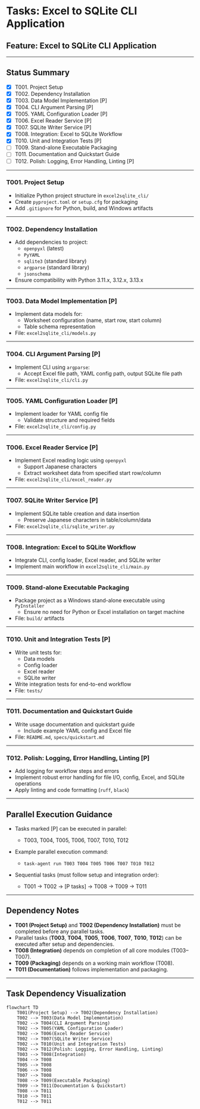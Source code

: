# Tasks: Excel to SQLite CLI Application

## Feature: Excel to SQLite CLI Application

---

## Status Summary

- [x] T001. Project Setup
- [x] T002. Dependency Installation
- [x] T003. Data Model Implementation [P]
- [x] T004. CLI Argument Parsing [P]
- [x] T005. YAML Configuration Loader [P]
- [x] T006. Excel Reader Service [P]
- [x] T007. SQLite Writer Service [P]
- [x] T008. Integration: Excel to SQLite Workflow
- [x] T010. Unit and Integration Tests [P]
- [ ] T009. Stand-alone Executable Packaging
- [ ] T011. Documentation and Quickstart Guide
- [ ] T012. Polish: Logging, Error Handling, Linting [P]

---

### T001. Project Setup

- Initialize Python project structure in `excel2sqlite_cli/`
- Create `pyproject.toml` or `setup.cfg` for packaging
- Add `.gitignore` for Python, build, and Windows artifacts

---

### T002. Dependency Installation

- Add dependencies to project:
  - `openpyxl` (latest)
  - `PyYAML`
  - `sqlite3` (standard library)
  - `argparse` (standard library)
  - `jsonschema`
- Ensure compatibility with Python 3.11.x, 3.12.x, 3.13.x

---

### T003. Data Model Implementation [P]

- Implement data models for:
  - Worksheet configuration (name, start row, start column)
  - Table schema representation
- File: `excel2sqlite_cli/models.py`

---

### T004. CLI Argument Parsing [P]

- Implement CLI using `argparse`:
  - Accept Excel file path, YAML config path, output SQLite file path
- File: `excel2sqlite_cli/cli.py`

---

### T005. YAML Configuration Loader [P]

- Implement loader for YAML config file
  - Validate structure and required fields
- File: `excel2sqlite_cli/config.py`

---

### T006. Excel Reader Service [P]

- Implement Excel reading logic using `openpyxl`
  - Support Japanese characters
  - Extract worksheet data from specified start row/column
- File: `excel2sqlite_cli/excel_reader.py`

---

### T007. SQLite Writer Service [P]

- Implement SQLite table creation and data insertion
  - Preserve Japanese characters in table/column/data
- File: `excel2sqlite_cli/sqlite_writer.py`

---

### T008. Integration: Excel to SQLite Workflow

- Integrate CLI, config loader, Excel reader, and SQLite writer
- Implement main workflow in `excel2sqlite_cli/main.py`

---

### T009. Stand-alone Executable Packaging

- Package project as a Windows stand-alone executable using `PyInstaller`
  - Ensure no need for Python or Excel installation on target machine
- File: `build/` artifacts

---

### T010. Unit and Integration Tests [P]

- Write unit tests for:
  - Data models
  - Config loader
  - Excel reader
  - SQLite writer
- Write integration tests for end-to-end workflow
- File: `tests/`

---

### T011. Documentation and Quickstart Guide

- Write usage documentation and quickstart guide
  - Include example YAML config and Excel file
- File: `README.md`, `specs/quickstart.md`

---

### T012. Polish: Logging, Error Handling, Linting [P]

- Add logging for workflow steps and errors
- Implement robust error handling for file I/O, config, Excel, and SQLite operations
- Apply linting and code formatting (`ruff`, `black`)

---

## Parallel Execution Guidance

- Tasks marked [P] can be executed in parallel:
  - T003, T004, T005, T006, T007, T010, T012
- Example parallel execution command:
  - `task-agent run T003 T004 T005 T006 T007 T010 T012`

- Sequential tasks (must follow setup and integration order):
  - T001 → T002 → [P tasks] → T008 → T009 → T011

---

## Dependency Notes

- **T001 (Project Setup)** and **T002 (Dependency Installation)** must be completed before any parallel tasks.
- Parallel tasks (**T003**, **T004**, **T005**, **T006**, **T007**, **T010**, **T012**) can be executed after setup and dependencies.
- **T008 (Integration)** depends on completion of all core modules (T003–T007).
- **T009 (Packaging)** depends on a working main workflow (T008).
- **T011 (Documentation)** follows implementation and packaging.

---

## Task Dependency Visualization

```mermaid
flowchart TD
    T001(Project Setup) --> T002(Dependency Installation)
    T002 --> T003(Data Model Implementation)
    T002 --> T004(CLI Argument Parsing)
    T002 --> T005(YAML Configuration Loader)
    T002 --> T006(Excel Reader Service)
    T002 --> T007(SQLite Writer Service)
    T002 --> T010(Unit and Integration Tests)
    T002 --> T012(Polish: Logging, Error Handling, Linting)
    T003 --> T008(Integration)
    T004 --> T008
    T005 --> T008
    T006 --> T008
    T007 --> T008
    T008 --> T009(Executable Packaging)
    T009 --> T011(Documentation & Quickstart)
    T008 --> T011
    T010 --> T011
    T012 --> T011
```
